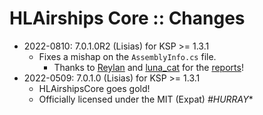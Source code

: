 # HLAirships Core :: Changes

* 2022-0810: 7.0.1.0R2 (Lisias) for KSP >= 1.3.1
	+ Fixes a mishap on the `AssemblyInfo.cs` file.
		- Thanks to [Reylan](https://forum.kerbalspaceprogram.com/?app=core&module=members&controller=profile&id=222459) and [luna_cat](https://forum.kerbalspaceprogram.com/index.php?/profile/212171-luna_cat/) for the [reports](https://forum.kerbalspaceprogram.com/index.php?/topic/207891-ksp-131-hooligan-labs-airships-core-development-thread-7010-2022-0509/&do=findComment&comment=4162735)! 
* 2022-0509: 7.0.1.0 (Lisias) for KSP >= 1.3.1
	+ HLAirshipsCore goes gold!
	+ Officially licensed under the MIT (Expat) *#HURRAY**
